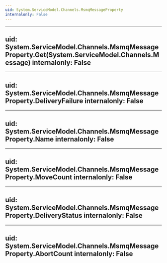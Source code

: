 ```yaml
---
uid: System.ServiceModel.Channels.MsmqMessageProperty
internalonly: False
---
```


---
uid: System.ServiceModel.Channels.MsmqMessageProperty.Get(System.ServiceModel.Channels.Message)
internalonly: False
---

---
uid: System.ServiceModel.Channels.MsmqMessageProperty.DeliveryFailure
internalonly: False
---

---
uid: System.ServiceModel.Channels.MsmqMessageProperty.Name
internalonly: False
---

---
uid: System.ServiceModel.Channels.MsmqMessageProperty.MoveCount
internalonly: False
---

---
uid: System.ServiceModel.Channels.MsmqMessageProperty.DeliveryStatus
internalonly: False
---

---
uid: System.ServiceModel.Channels.MsmqMessageProperty.AbortCount
internalonly: False
---
